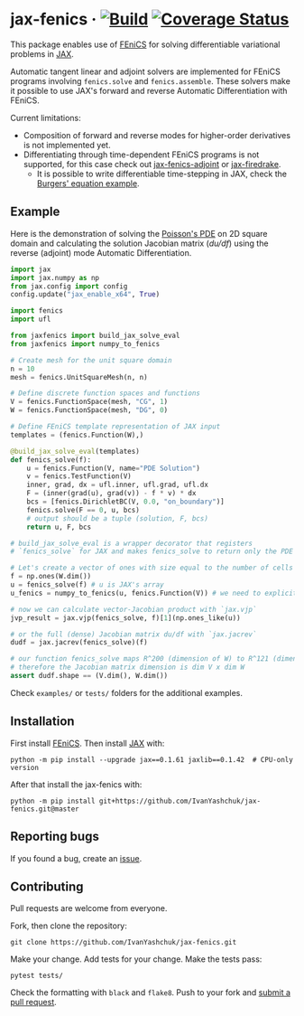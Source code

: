 # jax-fenics &middot; [![Build](https://github.com/ivanyashchuk/jax-fenics/workflows/CI/badge.svg)](https://github.com/ivanyashchuk/jax-fenics/actions?query=workflow%3ACI+branch%3Amaster) [![Coverage Status](https://coveralls.io/repos/github/IvanYashchuk/jax-fenics/badge.svg?branch=master)](https://coveralls.io/github/IvanYashchuk/jax-fenics?branch=master)

This package enables use of [FEniCS](http://fenicsproject.org) for solving differentiable variational problems in [JAX](https://github.com/google/jax).

Automatic tangent linear and adjoint solvers are implemented for FEniCS programs involving `fenics.solve` and `fenics.assemble`.
These solvers make it possible to use JAX's forward and reverse Automatic Differentiation with FEniCS.

Current limitations:
* Composition of forward and reverse modes for higher-order derivatives is not implemented yet.
* Differentiating through time-dependent FEniCS programs is not supported, for this case check out [jax-fenics-adjoint](https://github.com/IvanYashchuk/jax-fenics-adjoint) or [jax-firedrake](https://github.com/IvanYashchuk/jax-firedrake).
  * It is possible to write differentiable time-stepping in JAX, check the [Burgers' equation example](https://github.com/IvanYashchuk/jax-fenics/blob/master/examples/burgers.py).

## Example
Here is the demonstration of solving the [Poisson's PDE](https://en.wikipedia.org/wiki/Poisson%27s_equation)
on 2D square domain and calculating the solution Jacobian matrix (_du/df_) using the reverse (adjoint) mode Automatic Differentiation.
```python
import jax
import jax.numpy as np
from jax.config import config
config.update("jax_enable_x64", True)

import fenics
import ufl

from jaxfenics import build_jax_solve_eval
from jaxfenics import numpy_to_fenics

# Create mesh for the unit square domain
n = 10
mesh = fenics.UnitSquareMesh(n, n)

# Define discrete function spaces and functions
V = fenics.FunctionSpace(mesh, "CG", 1)
W = fenics.FunctionSpace(mesh, "DG", 0)

# Define FEniCS template representation of JAX input
templates = (fenics.Function(W),)

@build_jax_solve_eval(templates)
def fenics_solve(f):
    u = fenics.Function(V, name="PDE Solution")
    v = fenics.TestFunction(V)
    inner, grad, dx = ufl.inner, ufl.grad, ufl.dx
    F = (inner(grad(u), grad(v)) - f * v) * dx
    bcs = [fenics.DirichletBC(V, 0.0, "on_boundary")]
    fenics.solve(F == 0, u, bcs)
    # output should be a tuple (solution, F, bcs)
    return u, F, bcs

# build_jax_solve_eval is a wrapper decorator that registers
# `fenics_solve` for JAX and makes fenics_solve to return only the PDE solution

# Let's create a vector of ones with size equal to the number of cells in the mesh
f = np.ones(W.dim())
u = fenics_solve(f) # u is JAX's array
u_fenics = numpy_to_fenics(u, fenics.Function(V)) # we need to explicitly provide template function for conversion

# now we can calculate vector-Jacobian product with `jax.vjp`
jvp_result = jax.vjp(fenics_solve, f)[1](np.ones_like(u))

# or the full (dense) Jacobian matrix du/df with `jax.jacrev`
dudf = jax.jacrev(fenics_solve)(f)

# our function fenics_solve maps R^200 (dimension of W) to R^121 (dimension of V)
# therefore the Jacobian matrix dimension is dim V x dim W
assert dudf.shape == (V.dim(), W.dim())
```
Check `examples/` or `tests/` folders for the additional examples.

## Installation
First install [FEniCS](http://fenicsproject.org).
Then install [JAX](https://github.com/google/jax) with:

    python -m pip install --upgrade jax==0.1.61 jaxlib==0.1.42  # CPU-only version

After that install the jax-fenics with:

    python -m pip install git+https://github.com/IvanYashchuk/jax-fenics.git@master

## Reporting bugs

If you found a bug, create an [issue].

[issue]: https://github.com/IvanYashchuk/jax-fenics/issues/new

## Contributing

Pull requests are welcome from everyone.

Fork, then clone the repository:

    git clone https://github.com/IvanYashchuk/jax-fenics.git

Make your change. Add tests for your change. Make the tests pass:

    pytest tests/

Check the formatting with `black` and `flake8`. Push to your fork and [submit a pull request][pr].

[pr]: https://github.com/IvanYashchuk/jax-fenics/pulls